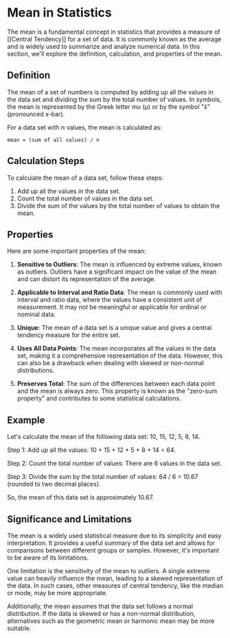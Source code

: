 
# Mean in Statistics

The mean is a fundamental concept in statistics that provides a measure of [[Central Tendency]] for a set of data. It is commonly known as the average and is widely used to summarize and analyze numerical data. In this section, we'll explore the definition, calculation, and properties of the mean.

## Definition

The mean of a set of numbers is computed by adding up all the values in the data set and dividing the sum by the total number of values. In symbols, the mean is represented by the Greek letter mu (μ) or by the symbol "x̄" (pronounced x-bar).

For a data set with n values, the mean is calculated as:

    mean = (sum of all values) / n

## Calculation Steps

To calculate the mean of a data set, follow these steps:

1. Add up all the values in the data set.
2. Count the total number of values in the data set.
3. Divide the sum of the values by the total number of values to obtain the mean.

## Properties

Here are some important properties of the mean:

1. **Sensitive to Outliers**: The mean is influenced by extreme values, known as outliers. Outliers have a significant impact on the value of the mean and can distort its representation of the average.

2. **Applicable to Interval and Ratio Data**: The mean is commonly used with interval and ratio data, where the values have a consistent unit of measurement. It may not be meaningful or applicable for ordinal or nominal data.

3. **Unique**: The mean of a data set is a unique value and gives a central tendency measure for the entire set.

4. **Uses All Data Points**: The mean incorporates all the values in the data set, making it a comprehensive representation of the data. However, this can also be a drawback when dealing with skewed or non-normal distributions.

5. **Preserves Total**: The sum of the differences between each data point and the mean is always zero. This property is known as the "zero-sum property" and contributes to some statistical calculations.

## Example

Let's calculate the mean of the following data set: 10, 15, 12, 5, 8, 14.

Step 1: Add up all the values: 10 + 15 + 12 + 5 + 8 + 14 = 64.

Step 2: Count the total number of values: There are 6 values in the data set.

Step 3: Divide the sum by the total number of values: 64 / 6 = 10.67 (rounded to two decimal places).

So, the mean of this data set is approximately 10.67.

## Significance and Limitations

The mean is a widely used statistical measure due to its simplicity and easy interpretation. It provides a useful summary of the data set and allows for comparisons between different groups or samples. However, it's important to be aware of its limitations.

One limitation is the sensitivity of the mean to outliers. A single extreme value can heavily influence the mean, leading to a skewed representation of the data. In such cases, other measures of central tendency, like the median or mode, may be more appropriate.

Additionally, the mean assumes that the data set follows a normal distribution. If the data is skewed or has a non-normal distribution, alternatives such as the geometric mean or harmonic mean may be more suitable.